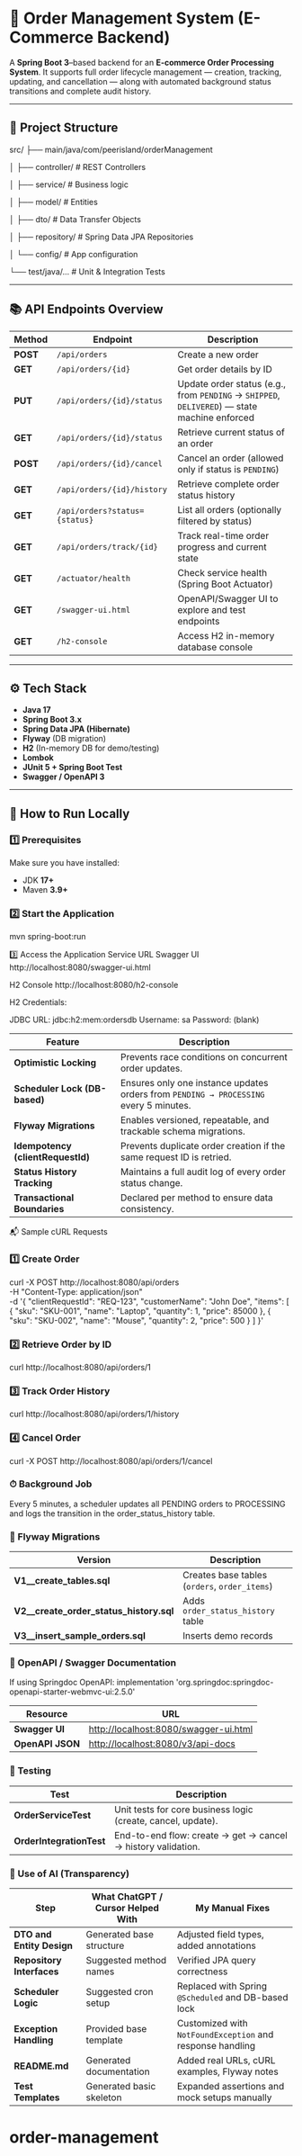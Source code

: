 # 🛒 Order Management System (E-Commerce Backend)

A **Spring Boot 3**–based backend for an **E-commerce Order Processing System**.
It supports full order lifecycle management — creation, tracking, updating, and cancellation — along with automated background status transitions and complete audit history.

---

## 🧱 Project Structure

src/
├── main/java/com/peerisland/orderManagement

│ ├── controller/ # REST Controllers

│ ├── service/ # Business logic

│ ├── model/ # Entities

│ ├── dto/ # Data Transfer Objects

│ ├── repository/ # Spring Data JPA Repositories

│ └── config/ # App configuration

└── test/java/... # Unit & Integration Tests


---

## 📚 API Endpoints Overview

| Method | Endpoint | Description |
|---------|-----------|-------------|
| **POST** | `/api/orders` | Create a new order |
| **GET** | `/api/orders/{id}` | Get order details by ID |
| **PUT** | `/api/orders/{id}/status` | Update order status (e.g., from `PENDING` → `SHIPPED`, `DELIVERED`) — state machine enforced |
| **GET** | `/api/orders/{id}/status` | Retrieve current status of an order |
| **POST** | `/api/orders/{id}/cancel` | Cancel an order (allowed only if status is `PENDING`) |
| **GET** | `/api/orders/{id}/history` | Retrieve complete order status history |
| **GET** | `/api/orders?status={status}` | List all orders (optionally filtered by status) |
| **GET** | `/api/orders/track/{id}` | Track real-time order progress and current state |
| **GET** | `/actuator/health` | Check service health (Spring Boot Actuator) |
| **GET** | `/swagger-ui.html` | OpenAPI/Swagger UI to explore and test endpoints |
| **GET** | `/h2-console` | Access H2 in-memory database console |
---

## ⚙️ Tech Stack

- **Java 17**
- **Spring Boot 3.x**
- **Spring Data JPA (Hibernate)**
- **Flyway** (DB migration)
- **H2** (In-memory DB for demo/testing)
- **Lombok**
- **JUnit 5 + Spring Boot Test**
- **Swagger / OpenAPI 3**

---

## 🚀 How to Run Locally

### 1️⃣ Prerequisites
Make sure you have installed:
- JDK **17+**
- Maven **3.9+**

### 2️⃣ Start the Application

mvn spring-boot:run

3️⃣ Access the Application
Service	URL
Swagger UI	http://localhost:8080/swagger-ui.html

H2 Console	http://localhost:8080/h2-console

H2 Credentials:

JDBC URL: jdbc:h2:mem:ordersdb
Username: sa
Password: (blank)

| Feature                           | Description                                                                           |
| --------------------------------- | ------------------------------------------------------------------------------------- |
| **Optimistic Locking**            | Prevents race conditions on concurrent order updates.                                 |
| **Scheduler Lock (DB-based)**     | Ensures only one instance updates orders from `PENDING → PROCESSING` every 5 minutes. |
| **Flyway Migrations**             | Enables versioned, repeatable, and trackable schema migrations.                       |
| **Idempotency (clientRequestId)** | Prevents duplicate order creation if the same request ID is retried.                  |
| **Status History Tracking**       | Maintains a full audit log of every order status change.                              |
| **Transactional Boundaries**      | Declared per method to ensure data consistency.                                       |

📬 Sample cURL Requests

### 1️⃣ Create Order

curl -X POST http://localhost:8080/api/orders \
  -H "Content-Type: application/json" \
  -d '{
        "clientRequestId": "REQ-123",
        "customerName": "John Doe",
        "items": [
          { "sku": "SKU-001", "name": "Laptop", "quantity": 1, "price": 85000 },
          { "sku": "SKU-002", "name": "Mouse", "quantity": 2, "price": 500 }
        ]
      }'

### 2️⃣ Retrieve Order by ID

curl http://localhost:8080/api/orders/1


### 3️⃣ Track Order History

curl http://localhost:8080/api/orders/1/history

### 4️⃣ Cancel Order

curl -X POST http://localhost:8080/api/orders/1/cancel

### ⏱ Background Job

Every 5 minutes, a scheduler updates all PENDING orders to PROCESSING and logs the transition in the order_status_history table.

### 🧩 Flyway Migrations

| Version                                 | Description                                   |
| --------------------------------------- | --------------------------------------------- |
| **V1__create_tables.sql**               | Creates base tables (`orders`, `order_items`) |
| **V2__create_order_status_history.sql** | Adds `order_status_history` table             |
| **V3__insert_sample_orders.sql**        | Inserts demo records                          |


### 📄 OpenAPI / Swagger Documentation

If using Springdoc OpenAPI:
implementation 'org.springdoc:springdoc-openapi-starter-webmvc-ui:2.5.0'

| Resource         | URL                                                                            |
| ---------------- | ------------------------------------------------------------------------------ |
| **Swagger UI**   | [http://localhost:8080/swagger-ui.html](http://localhost:8080/swagger-ui.html) |
| **OpenAPI JSON** | [http://localhost:8080/v3/api-docs](http://localhost:8080/v3/api-docs)         |


### 🧪 Testing
| Test                     | Description                                                  |
| ------------------------ | ------------------------------------------------------------ |
| **OrderServiceTest**     | Unit tests for core business logic (create, cancel, update). |
| **OrderIntegrationTest** | End-to-end flow: create → get → cancel → history validation. |

### 🤖 Use of AI (Transparency)
| Step                      | What ChatGPT / Cursor Helped With | My Manual Fixes                                           |
| ------------------------- | --------------------------------- | --------------------------------------------------------- |
| **DTO and Entity Design** | Generated base structure          | Adjusted field types, added annotations                   |
| **Repository Interfaces** | Suggested method names            | Verified JPA query correctness                            |
| **Scheduler Logic**       | Suggested cron setup              | Replaced with Spring `@Scheduled` and DB-based lock       |
| **Exception Handling**    | Provided base template            | Customized with `NotFoundException` and response handling |
| **README.md**             | Generated documentation           | Added real URLs, cURL examples, Flyway notes              |
| **Test Templates**        | Generated basic skeleton          | Expanded assertions and mock setups manually              |

# order-management

